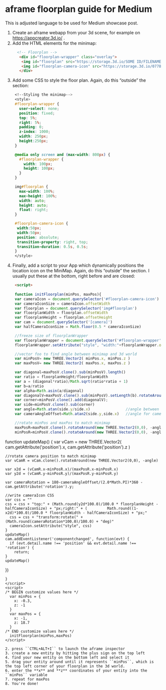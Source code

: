 # aframe floorplan guide for Medium
This is adjusted language to be used for Medium showcase post.

  1. Create an aframe webapp from your 3d scene, for example on https://appcreator.3d.io/ .
  1. Add the HTML elements for the minimap:
      ```html
        <!-- Floorplan -->
         <div id="floorplan-wrapper" class="overlay">
          <img id="floorplan" src="https://storage.3d.io/SOME ID/FILENAME.jpg">
          <img id="floorplan-camera-icon" src="https://storage.3d.io/0778145f-e104-4a9e-b70d-392f0a5a1444/2017-10-24_14-37-47_m3yr3c/camera-icon.png">
         </div>
       ```
  1. Add some CSS to style the floor plan. Again, do this “outside” the <a-scene> section:
     ```css
      <!--Styling the minimap-->
      <style>
      #floorplan-wrapper {
        user-select: none;
        position: fixed;
        top: 5%;
        right: 5%;
        padding: 0;
        z-index: 1000;
        width: 250px;
        height:250px;
      }

      @media only screen and (max-width: 800px) {
        #floorplan-wrapper {
          width: 100px;
          height: 100px;
        }
      }

      img#floorplan {
        max-width: 100%;
        max-height: 100%;
        width: auto;
        height: auto;
        float: right;
      }

      #floorplan-camera-icon {
       width:50px;
       width:50px;
       position: absolute;
       transition-property: right, top;
       transition-duration: 0.5s, 0.5s;
      }
      </style>

     ```
1. Finally, add a script to your App which dynamically positions the location icon on the MiniMap. Again, do this “outside” the <a-scene> section. I usually put these at the bottom, right before </body> and </html> are closed:
   ```html
    <script> 
    
    function initFloorplan(minPos, maxPos){
    var cameraIcon = document.querySelector('#floorplan-camera-icon')
    var cameraIconSize = cameraIcon.offsetWidth
    var floorplan = document.querySelector('img#floorplan')
    var floorplanWidth = floorplan.offsetWidth
    var floorplanHeight = floorplan.offsetHeight
    var cam = document.querySelector('[camera]')
    var halfCameraIconSize = Math.floor(0.5 * cameraIconSize)

    //freeze size of floorplanWrapper
    var floorplanWrapper = document.querySelector('#floorplan-wrapper')
    floorplanWrapper.setAttribute("style", "width:"+floorplanWrapper.offsetWidth+"px;height:"+floorplanWrapper.offsetHeight+"px")

    //vector foo to find angle between minimap and 3d world
    var minPosV= new THREE.Vector2( minPos.x, minPos.z )
    var maxPosV= new THREE.Vector2( maxPos.x, maxPos.z )

    var diagonal=maxPosV.clone().sub(minPosV).length()
    var ratio = floorplanHeight/floorplanWidth
    var a = (diagonal*ratio)/Math.sqrt(ratio*ratio + 1)
    var b=a/ratio
    var alpha=Math.asin(a/diagonal)
    var diagonalV=maxPosV.clone().sub(minPosV).setLength(b).rotateAround( new THREE.Vector2(0,0), -alpha )
    var corner=minPosV.clone().add(diagonalV);
    var side=minPosV.clone().sub(corner)
    var angle=Math.atan(side.y/side.x)                //angle between house and minimap
    var cameraAngleOffset=Math.atan2(side.y,side.x)   //angle for camera icon rotation

    //rotate minPos and maxPos to match minimap
    maxPosR=maxPosV.clone().rotateAround(new THREE.Vector2(0,0), -angle)
    minPosR=minPosV.clone().rotateAround(new THREE.Vector2(0,0), -angle)

  function updateMap() {
    var vCam = new THREE.Vector2( cam.getAttribute('position').x, cam.getAttribute('position').z )

    //rotate camera position to match minimap
    var vCamR = vCam.clone().rotateAround(new THREE.Vector2(0,0), -angle)

    var x2d = (vCamR.x-minPosR.x)/(maxPosR.x-minPosR.x)
    var y2d = (vCamR.y-minPosR.y)/(maxPosR.y-minPosR.y)

    var cameraRotation = 180-cameraAngleOffset/(2.0*Math.PI)*360 - cam.getAttribute('rotation').y;

    //write cameraIcon CSS
    var css = ""
    css = css + "top:" + (Math.round(y2d*100.0)/100.0 * floorplanHeight - halfCameraIconSize) + "px;right:" + (         Math.round((1-x2d)*100.0)/100.0 * floorplanWidth - halfCameraIconSize) + "px;"
      css = css + "transform:rotate(" + (Math.round(cameraRotation*100.0)/100.0) + "deg)"
      cameraIcon.setAttribute("style", css)
    }
    updateMap()
    cam.addEventListener('componentchanged', function(evt) {
      if (evt.detail.name !== 'position' && evt.detail.name !== 'rotation') {
        return;
    }
    updateMap()
   })

    }
    </script>
    <script>
    /* BEGIN customize values here */
      var minPos = {
        x: -0.3,
        z: -1
      }
      var maxPos = {
        x: -1,
        z: 18.7
      }
    /* END customize values here */
      initFloorplan(minPos,maxPos)
    </script>
   ```
2. press ``CTRL+ALT+I`` to launch the aframe inspector
3. create a new entity by hitting the plus sign on the top left
4. find your new entity on the bottom left and select it
5. drag your entity around until it represents ``minPos``, which is the top left corner of your floorplan in the 3d world.  
6. enter the **x** and **z** coordinates of your entity into the ``minPos`` variable
7. repeat for maxPos
8. You're done!
